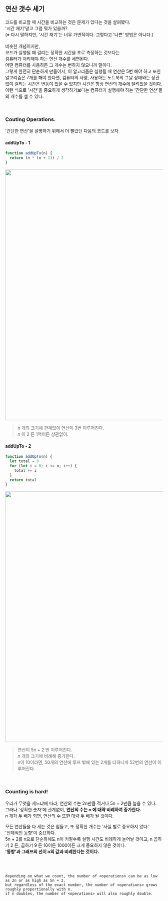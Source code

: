 ## 연산 갯수 세기

코드를 비교할 때 시간을 비교하는 것은 문제가 있다는 것을 살펴봤다.<br />
'시간 재기'말고 그럼 뭐가 있을까?<br />
(※ 다시 말하지만, '시간 재기'는 너무 가변적이다. 그렇다고 '나쁜' 방법은 아니다.)<br />
<br />
비슷한 개념이지만,<br />
코드가 실행될 때 걸리는 정확한 시간을 초로 측정하는 것보다는<br />
컴퓨터가 처리해야 하는 연산 개수를 세면된다.<br />
어떤 컴퓨터를 사용하든 그 개수는 변하지 않으니까 말이다.<br />
그렇게 완전히 단순하게 만들어서, 이 알고리즘은 실행될 때 연산은 5번 해야 하고 또한 알고리즘은 7개를 해야 한다면, 컴퓨터의 사양, 사용하는 노트북의 그날 상태와는 상관없이 걸리는 시간은 변동이 있을 수 있지만 시간은 항상 연산의 개수에 달려있을 것이다.<br />
이런 식으로 '시간'을 중요하게 생각하기보다는 컴퓨터가 실행해야 하는 '간단한 연산'들의 개수를 셀 수 있다.<br />

<br />

### Couting Operations.

'간단한 연산'을 설명하기 위해서 더 빨랐던 다음의 코드를 보자.

#### addUpTo - 1

```js
function addUpTo(n) {
  return (n * (n + 1)) / 2
}
```

<img width="800" src="https://user-images.githubusercontent.com/19165916/208287666-7dbf99da-4fd5-4a4a-8c05-4692ef2da40e.png"><br />

> _n_ 개의 크기에 관계없이 연산이 3번 이루어진다.<br /> 
> _n_ 이 2 든 1억이든 상관없이.

#### addUpTo - 2

```js
function addUpTo(n) {
  let total = 0
  for (let i = 0; i <= n; i++) {
    total += i
  }
  return total
}
```

<img width="800" src="https://user-images.githubusercontent.com/19165916/208287755-e0d72f2d-aaf8-4065-9f02-a78832c931f4.png"><br />

> 연산이 5n + 2 번 이루어진다.<br /> 
> _n_ 개의 크기에 비례해 증가한다. <br />
> n이 10이라면, 50개의 연산에 루프 밖에 있는 2개를 더하니까 52번의 연산이 이루어진다.

<br />

### Counting is hard!

우리가 무엇을 세느냐에 따라, 연산의 수는 2n만큼 적거나 5n + 2만큼 높을 수 있다.<br />
그러나 '정확한 숫자'에 관계없이, **연산의 수는 _n_ 에 대략 비례하여 증가한다.**<br />
_n_ 개가 두 배가 되면, 연산의 수 또한 대략 두 배가 될 것이다.<br />

모든 연산들을 다 세는 것은 힘들고, 또 정확한 개수는 '사실 별로 중요하지 않다.'<br />
'전체적인 동향'이 중요하다.<br />
5n + 2를 n으로 단순화해도 n이 커질수록 실행 시간도 비례하게 늘어날 것이고, n 곱하기 2 든, 곱하기 9 든 10이든 1000이든 크게 중요하지 않은 것이다.<br />
**'동향'과 그래프의 선이 n의 값과 비례한다는 것이다.**

<br />
<br />

```
depending on what we count, the number of <operations> can be as low as 2n or as high as 5n + 2.
but regardless of the exact number, the number of <operations> grows roughly proportionally with n.
if n doubles, the number of <operations> will also roughly double.
```
